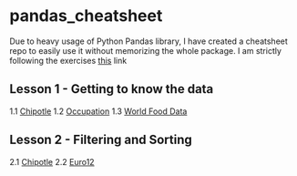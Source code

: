 # pandas_cheatsheet
Due to heavy usage of Python Pandas library, I have created a cheatsheet repo to easily use it without memorizing the whole package.
I am strictly following the exercises [this](https://github.com/guipsamora/pandas_exercises) link

## Lesson 1 - Getting to know the data
1.1 [Chipotle](https://github.com/AshHasib/pandas_cheatsheet/blob/master/1.1-%20Chipotle_Exercise_Solution.ipynb) 
1.2 [Occupation](https://github.com/AshHasib/pandas_cheatsheet/blob/master/1.2%20-%20Occupation_Dataset.ipynb) 
1.3 [World Food Data](https://github.com/AshHasib/pandas_cheatsheet/blob/master/1.3%20-%20Word_Food_Data.ipynb) 

## Lesson 2 - Filtering and Sorting
2.1 [Chipotle](https://github.com/AshHasib/pandas_cheatsheet/blob/master/2.1%20-%20Chipotle_Exercise_Solution.ipynb) 
2.2 [Euro12](https://github.com/AshHasib/pandas_cheatsheet/blob/master/2.2%20-%20Euro12.ipynb) 
